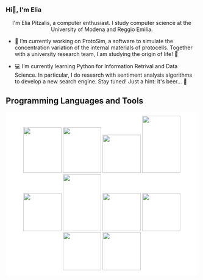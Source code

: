 ### Hi👋, I'm Elia

<p align="center">I'm Elia Pitzalis, a computer enthusiast. I study computer science at the University of Modena and Reggio Emilia.</p>

- 🐣 I’m currently working on ProtoSim, a software to simulate the concentration variation of the internal materials of protocells.
Together with a university research team, I am studying the origin of life! 💐

- 💻 I’m currently learning Python for Information Retrival and Data Science. In particular, I do research with sentiment analysis algorithms to develop a new search engine.
Stay tuned! Just a hint: it's beer... 🍻 

## Programming Languages and Tools
<div align="center" style="background-color: white; padding: 10px;">
  <img src="https://www.geekandjob.com/uploads/wiki/9e88fca5f508c3931ab20fd562afa066d7ebc455.png" style="width:100px;height:120px;" />
  <img src="https://upload.wikimedia.org/wikipedia/commons/1/18/ISO_C%2B%2B_Logo.svg" style="width:100px;height:120px;" />
  <img src="https://upload.wikimedia.org/wikipedia/commons/thumb/c/c3/Python-logo-notext.svg/800px-Python-logo-notext.svg.png" style="width:100px;height:100px;" />
  <img src="https://upload.wikimedia.org/wikipedia/it/thumb/2/2e/Java_Logo.svg/1200px-Java_Logo.svg.png" style="width:100px;height:150px;" />
  <img src="https://upload.wikimedia.org/wikipedia/commons/thumb/0/01/FileZilla_logo.svg/2048px-FileZilla_logo.svg.png" style="width:100px;height:100px;" />
  <img src="https://upload.wikimedia.org/wikipedia/commons/thumb/e/e0/ArduinoLogo_%C2%AE.svg/1200px-ArduinoLogo_%C2%AE.svg.png" style="width:100px;height:150;" />
  <img src="https://symbols.getvecta.com/stencil_28/61_sql-database-generic.90b41636a8.png" style="width:100px;height:100px;" />
  <img src="https://upload.wikimedia.org/wikipedia/commons/thumb/2/29/Postgresql_elephant.svg/1985px-Postgresql_elephant.svg.png" style="width:100px;height:100px;" />
  <img src="https://upload.wikimedia.org/wikipedia/commons/thumb/2/21/Matlab_Logo.png/667px-Matlab_Logo.png" style="width:100px;height:100px;" />
  <img src="https://upload.wikimedia.org/wikipedia/commons/thumb/3/38/Jupyter_logo.svg/1200px-Jupyter_logo.svg.png" style="width:100px;height:100px;" />
  
</div>


<!--
**Piltxi/piltxi** is a ✨ _special_ ✨ repository because its `README.md` (this file) appears on your GitHub profile.

Here are some ideas to get you started:

- 🔭 I’m currently working on ...
- 🌱 I’m currently learning ...
- 👯 I’m looking to collaborate on ...
- 🤔 I’m looking for help with ...
-->
